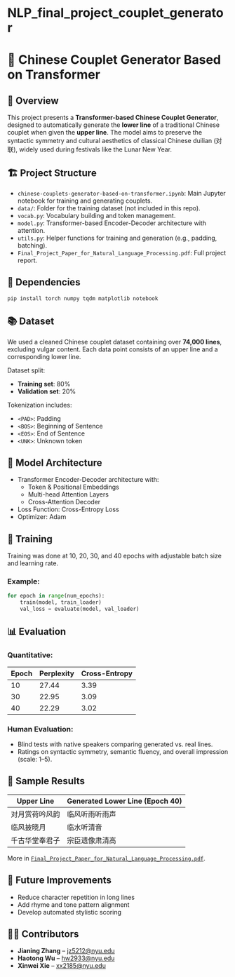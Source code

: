 # NLP_final_project_couplet_generator
 
# 🧾 Chinese Couplet Generator Based on Transformer

## 🧠 Overview

This project presents a **Transformer-based Chinese Couplet Generator**, designed to automatically generate the **lower line** of a traditional Chinese couplet when given the **upper line**. The model aims to preserve the syntactic symmetry and cultural aesthetics of classical Chinese duilian (对联), widely used during festivals like the Lunar New Year.

## 🏗️ Project Structure

- `chinese-couplets-generator-based-on-transformer.ipynb`: Main Jupyter notebook for training and generating couplets.
- `data/`: Folder for the training dataset (not included in this repo).
- `vocab.py`: Vocabulary building and token management.
- `model.py`: Transformer-based Encoder-Decoder architecture with attention.
- `utils.py`: Helper functions for training and generation (e.g., padding, batching).
- `Final_Project_Paper_for_Natural_Language_Processing.pdf`: Full project report.

## 🧰 Dependencies

```bash
pip install torch numpy tqdm matplotlib notebook
```

## 📚 Dataset

We used a cleaned Chinese couplet dataset containing over **74,000 lines**, excluding vulgar content. Each data point consists of an upper line and a corresponding lower line.

Dataset split:
- **Training set**: 80%
- **Validation set**: 20%

Tokenization includes:
- `<PAD>`: Padding
- `<BOS>`: Beginning of Sentence
- `<EOS>`: End of Sentence
- `<UNK>`: Unknown token

## 🧠 Model Architecture

- Transformer Encoder-Decoder architecture with:
  - Token & Positional Embeddings
  - Multi-head Attention Layers
  - Cross-Attention Decoder
- Loss Function: Cross-Entropy Loss
- Optimizer: Adam

## 🚀 Training

Training was done at 10, 20, 30, and 40 epochs with adjustable batch size and learning rate.

### Example:
```python
for epoch in range(num_epochs):
    train(model, train_loader)
    val_loss = evaluate(model, val_loader)
```

## 📊 Evaluation

### Quantitative:
| Epoch | Perplexity | Cross-Entropy |
|-------|------------|----------------|
| 10    | 27.44      | 3.39           |
| 30    | 22.95      | 3.09           |
| 40    | 22.29      | 3.02           |

### Human Evaluation:
- Blind tests with native speakers comparing generated vs. real lines.
- Ratings on syntactic symmetry, semantic fluency, and overall impression (scale: 1–5).

## 🌟 Sample Results

| Upper Line | Generated Lower Line (Epoch 40) |
|------------|---------------------------------|
| 对月赏荷吟风韵 | 临风听雨听雨声 |
| 临风披晓月 | 临水听清音 |
| 千古华堂奉君子 | 宗臣遗像肃清高 |

More in [`Final_Project_Paper_for_Natural_Language_Processing.pdf`](./Final_Project_Paper_for_Natural_Language_Processing.pdf).

## 🔮 Future Improvements

- Reduce character repetition in long lines
- Add rhyme and tone pattern alignment
- Develop automated stylistic scoring

## 👨‍💻 Contributors

- **Jianing Zhang** – jz5212@nyu.edu  
- **Haotong Wu** – hw2933@nyu.edu  
- **Xinwei Xie** – xx2185@nyu.edu
